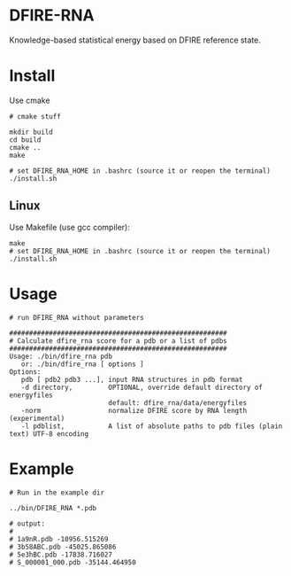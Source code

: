 

# DFIRE-RNA

Knowledge-based statistical energy based on DFIRE reference state.

# Install

Use cmake

```
# cmake stuff

mkdir build
cd build
cmake ..
make

# set DFIRE_RNA_HOME in .bashrc (source it or reopen the terminal)
./install.sh

```

## Linux

Use Makefile (use gcc compiler):

```
make
# set DFIRE_RNA_HOME in .bashrc (source it or reopen the terminal)
./install.sh
```

# Usage

```
# run DFIRE_RNA without parameters

#######################################################
# Calculate dfire_rna score for a pdb or a list of pdbs
#######################################################
Usage: ./bin/dfire_rna pdb 
   or: ./bin/dfire_rna [ options ] 
Options:
   pdb [ pdb2 pdb3 ...], input RNA structures in pdb format
   -d directory,         OPTIONAL, override default directory of energyfiles
                         default: dfire_rna/data/energyfiles
   -norm                 normalize DFIRE score by RNA length (experimental)
   -l pdblist,           A list of absolute paths to pdb files (plain text) UTF-8 encoding

```


# Example

```
# Run in the example dir

../bin/DFIRE_RNA *.pdb

# output:
#
# 1a9nR.pdb -10956.515269  
# 3b58ABC.pdb -45025.865086  
# 5e3hBC.pdb -17838.716027  
# S_000001_000.pdb -35144.464950  
```

